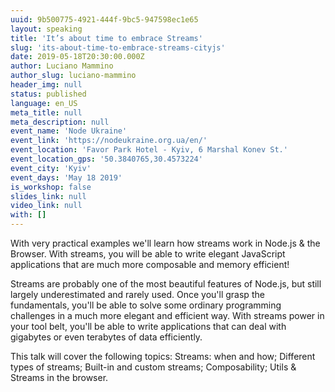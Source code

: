 ```yaml
---
uuid: 9b500775-4921-444f-9bc5-947598ec1e65
layout: speaking
title: 'It’s about time to embrace Streams'
slug: 'its-about-time-to-embrace-streams-cityjs'
date: 2019-05-18T20:30:00.000Z
author: Luciano Mammino
author_slug: luciano-mammino
header_img: null
status: published
language: en_US
meta_title: null
meta_description: null
event_name: 'Node Ukraine'
event_link: 'https://nodeukraine.org.ua/en/'
event_location: 'Favor Park Hotel - Kyiv, 6 Marshal Konev St.'
event_location_gps: '50.3840765,30.4573224'
event_city: 'Kyiv'
event_days: 'May 18 2019'
is_workshop: false
slides_link: null
video_link: null
with: []
---
```


With very practical examples we'll learn how streams work in Node.js & the Browser. With streams, you will be able to write elegant JavaScript applications that are much more composable and memory efficient!

Streams are probably one of the most beautiful features of Node.js, but still largely underestimated and rarely used. Once you'll grasp the fundamentals, you'll be able to solve some ordinary programming challenges in a much more elegant and efficient way. With streams power in your tool belt, you'll be able to write applications that can deal with gigabytes or even terabytes of data efficiently.

This talk will cover the following topics: Streams: when and how; Different types of streams; Built-in and custom streams; Composability; Utils & Streams in the browser.
